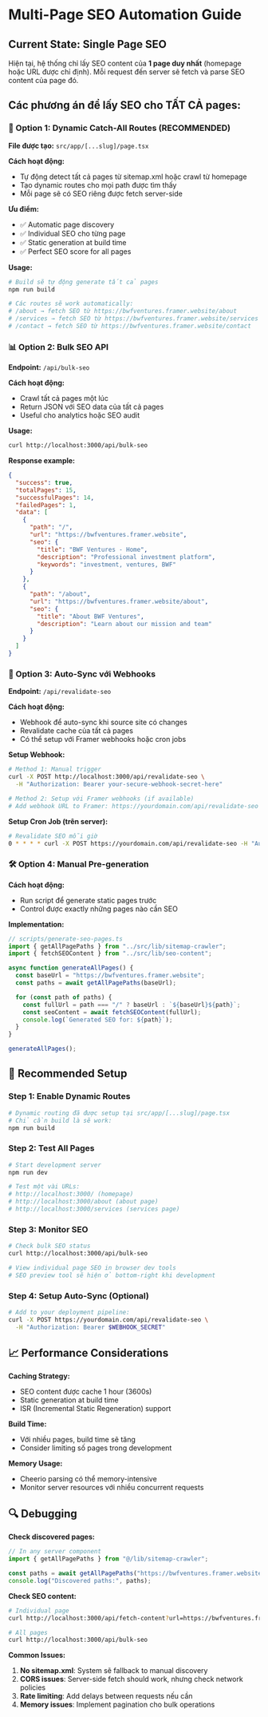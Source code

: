 # Multi-Page SEO Automation Guide

## Current State: Single Page SEO

Hiện tại, hệ thống chỉ lấy SEO content của **1 page duy nhất** (homepage hoặc URL được chỉ định). Mỗi request đến server sẽ fetch và parse SEO content của page đó.

## Các phương án để lấy SEO cho TẤT CẢ pages:

### 🚀 Option 1: Dynamic Catch-All Routes (RECOMMENDED)

**File được tạo:** `src/app/[...slug]/page.tsx`

**Cách hoạt động:**

- Tự động detect tất cả pages từ sitemap.xml hoặc crawl từ homepage
- Tạo dynamic routes cho mọi path được tìm thấy
- Mỗi page sẽ có SEO riêng được fetch server-side

**Ưu điểm:**

- ✅ Automatic page discovery
- ✅ Individual SEO cho từng page
- ✅ Static generation at build time
- ✅ Perfect SEO score for all pages

**Usage:**

```bash
# Build sẽ tự động generate tất cả pages
npm run build

# Các routes sẽ work automatically:
# /about → fetch SEO từ https://bwfventures.framer.website/about
# /services → fetch SEO từ https://bwfventures.framer.website/services
# /contact → fetch SEO từ https://bwfventures.framer.website/contact
```

### 📊 Option 2: Bulk SEO API

**Endpoint:** `/api/bulk-seo`

**Cách hoạt động:**

- Crawl tất cả pages một lúc
- Return JSON với SEO data của tất cả pages
- Useful cho analytics hoặc SEO audit

**Usage:**

```bash
curl http://localhost:3000/api/bulk-seo
```

**Response example:**

```json
{
  "success": true,
  "totalPages": 15,
  "successfulPages": 14,
  "failedPages": 1,
  "data": [
    {
      "path": "/",
      "url": "https://bwfventures.framer.website",
      "seo": {
        "title": "BWF Ventures - Home",
        "description": "Professional investment platform",
        "keywords": "investment, ventures, BWF"
      }
    },
    {
      "path": "/about",
      "url": "https://bwfventures.framer.website/about",
      "seo": {
        "title": "About BWF Ventures",
        "description": "Learn about our mission and team"
      }
    }
  ]
}
```

### 🔄 Option 3: Auto-Sync với Webhooks

**Endpoint:** `/api/revalidate-seo`

**Cách hoạt động:**

- Webhook để auto-sync khi source site có changes
- Revalidate cache của tất cả pages
- Có thể setup với Framer webhooks hoặc cron jobs

**Setup Webhook:**

```bash
# Method 1: Manual trigger
curl -X POST http://localhost:3000/api/revalidate-seo \
  -H "Authorization: Bearer your-secure-webhook-secret-here"

# Method 2: Setup với Framer webhooks (if available)
# Add webhook URL to Framer: https://yourdomain.com/api/revalidate-seo
```

**Setup Cron Job (trên server):**

```bash
# Revalidate SEO mỗi giờ
0 * * * * curl -X POST https://yourdomain.com/api/revalidate-seo -H "Authorization: Bearer $WEBHOOK_SECRET"
```

### 🛠️ Option 4: Manual Pre-generation

**Cách hoạt động:**

- Run script để generate static pages trước
- Control được exactly những pages nào cần SEO

**Implementation:**

```typescript
// scripts/generate-seo-pages.ts
import { getAllPagePaths } from "../src/lib/sitemap-crawler";
import { fetchSEOContent } from "../src/lib/seo-content";

async function generateAllPages() {
  const baseUrl = "https://bwfventures.framer.website";
  const paths = await getAllPagePaths(baseUrl);

  for (const path of paths) {
    const fullUrl = path === "/" ? baseUrl : `${baseUrl}${path}`;
    const seoContent = await fetchSEOContent(fullUrl);
    console.log(`Generated SEO for: ${path}`);
  }
}

generateAllPages();
```

## 🎯 Recommended Setup

### Step 1: Enable Dynamic Routes

```bash
# Dynamic routing đã được setup tại src/app/[...slug]/page.tsx
# Chỉ cần build là sẽ work:
npm run build
```

### Step 2: Test All Pages

```bash
# Start development server
npm run dev

# Test một vài URLs:
# http://localhost:3000/ (homepage)
# http://localhost:3000/about (about page)
# http://localhost:3000/services (services page)
```

### Step 3: Monitor SEO

```bash
# Check bulk SEO status
curl http://localhost:3000/api/bulk-seo

# View individual page SEO in browser dev tools
# SEO preview tool sẽ hiện ở bottom-right khi development
```

### Step 4: Setup Auto-Sync (Optional)

```bash
# Add to your deployment pipeline:
curl -X POST https://yourdomain.com/api/revalidate-seo \
  -H "Authorization: Bearer $WEBHOOK_SECRET"
```

## 📈 Performance Considerations

**Caching Strategy:**

- SEO content được cache 1 hour (3600s)
- Static generation at build time
- ISR (Incremental Static Regeneration) support

**Build Time:**

- Với nhiều pages, build time sẽ tăng
- Consider limiting số pages trong development

**Memory Usage:**

- Cheerio parsing có thể memory-intensive
- Monitor server resources với nhiều concurrent requests

## 🔍 Debugging

**Check discovered pages:**

```typescript
// In any server component
import { getAllPagePaths } from "@/lib/sitemap-crawler";

const paths = await getAllPagePaths("https://bwfventures.framer.website");
console.log("Discovered paths:", paths);
```

**Check SEO content:**

```bash
# Individual page
curl http://localhost:3000/api/fetch-content?url=https://bwfventures.framer.website/about

# All pages
curl http://localhost:3000/api/bulk-seo
```

**Common Issues:**

1. **No sitemap.xml**: System sẽ fallback to manual discovery
2. **CORS issues**: Server-side fetch should work, nhưng check network policies
3. **Rate limiting**: Add delays between requests nếu cần
4. **Memory issues**: Implement pagination cho bulk operations
